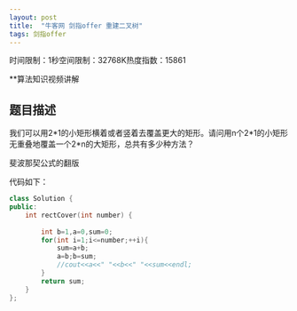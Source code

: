 ```yaml
---
layout: post
title:  "牛客网 剑指offer 重建二叉树"
tags: 剑指offer
---
```

时间限制：1秒空间限制：32768K热度指数：15861

**算法知识视频讲解

## 题目描述

我们可以用2\*1的小矩形横着或者竖着去覆盖更大的矩形。请问用n个2\*1的小矩形无重叠地覆盖一个2*n的大矩形，总共有多少种方法？



斐波那契公式的翻版

代码如下：

```c++
class Solution {
public:
    int rectCover(int number) {
		
		int b=1,a=0,sum=0;
        for(int i=1;i<=number;++i){
        	sum=a+b;
            a=b;b=sum;
			//cout<<a<<" "<<b<<" "<<sum<<endl;
        }
		return sum;
    }
};
```

